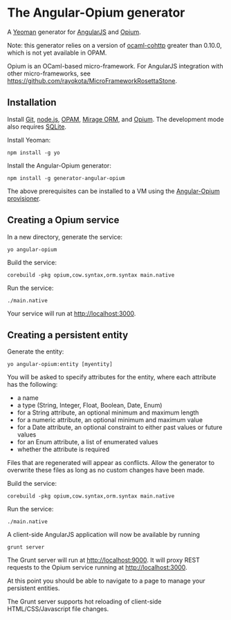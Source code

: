 # The Angular-Opium generator 

A [Yeoman](http://yeoman.io) generator for [AngularJS](http://angularjs.org) and [Opium](https://github.com/rgrinberg/opium).

Note: this generator relies on a version of [ocaml-cohttp](https://github.com/avsm/ocaml-cohttp) greater than 0.10.0, which is not yet available in OPAM.

Opium is an OCaml-based micro-framework.  For AngularJS integration with other micro-frameworks, see https://github.com/rayokota/MicroFrameworkRosettaStone.

## Installation

Install [Git](http://git-scm.com), [node.js](http://nodejs.org), [OPAM](https://opam.ocaml.org), [Mirage ORM](https://github.com/mirage/orm), and [Opium](https://github.com/rgrinberg/opium).  The development mode also requires [SQLite](http://www.sqlite.org).

Install Yeoman:

    npm install -g yo

Install the Angular-Opium generator:

    npm install -g generator-angular-opium

The above prerequisites can be installed to a VM using the [Angular-Opium provisioner](https://github.com/rayokota/provision-angular-opium).

## Creating a Opium service

In a new directory, generate the service:

    yo angular-opium

Build the service:

    corebuild -pkg opium,cow.syntax,orm.syntax main.native
    
Run the service:

    ./main.native

Your service will run at [http://localhost:3000](http://localhost:3000).


## Creating a persistent entity

Generate the entity:

    yo angular-opium:entity [myentity]

You will be asked to specify attributes for the entity, where each attribute has the following:

- a name
- a type (String, Integer, Float, Boolean, Date, Enum)
- for a String attribute, an optional minimum and maximum length
- for a numeric attribute, an optional minimum and maximum value
- for a Date attribute, an optional constraint to either past values or future values
- for an Enum attribute, a list of enumerated values
- whether the attribute is required

Files that are regenerated will appear as conflicts.  Allow the generator to overwrite these files as long as no custom changes have been made.

Build the service:

    corebuild -pkg opium,cow.syntax,orm.syntax main.native
    
Run the service:

    ./main.native

    
A client-side AngularJS application will now be available by running

	grunt server
	
The Grunt server will run at [http://localhost:9000](http://localhost:9000).  It will proxy REST requests to the Opium service running at [http://localhost:3000](http://localhost:3000).

At this point you should be able to navigate to a page to manage your persistent entities.  

The Grunt server supports hot reloading of client-side HTML/CSS/Javascript file changes.

